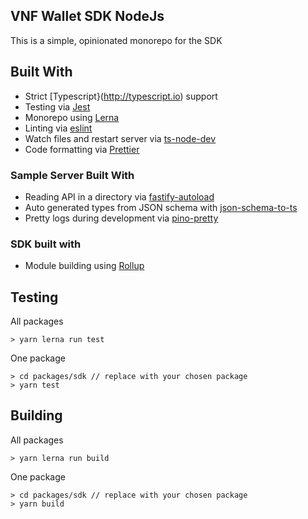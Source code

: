 ## VNF Wallet SDK NodeJs

This is a simple, opinionated monorepo for the SDK

## Built With

- Strict [Typescript}(http://typescript.io) support
- Testing via [Jest](https://jestjs.io/)
- Monorepo using [Lerna](https://lerna.js.org)
- Linting via [eslint](https://eslint.org/)
- Watch files and restart server via [ts-node-dev](https://www.npmjs.com/package/ts-node-dev)
- Code formatting via [Prettier](https://prettier.io/)

### Sample Server Built With
- Reading API in a directory via [fastify-autoload](https://github.com/fastify/fastify-autoload)
- Auto generated types from JSON schema with [json-schema-to-ts](https://www.npmjs.com/package/json-schema-to-ts)
- Pretty logs during development via [pino-pretty](https://github.com/pinojs/pino-pretty)

### SDK built with
- Module building using [Rollup](https://rollupjs.org)

## Testing

All packages
```
> yarn lerna run test
```

One package
```
> cd packages/sdk // replace with your chosen package
> yarn test
```

## Building

All packages
```
> yarn lerna run build
```

One package
```
> cd packages/sdk // replace with your chosen package
> yarn build
```
